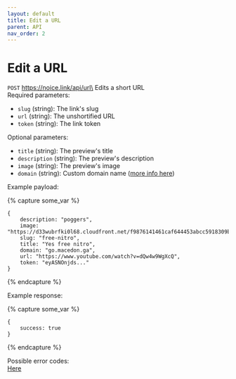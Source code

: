 ```yaml
---
layout: default
title: Edit a URL
parent: API
nav_order: 2
---
```


# Edit a URL

`POST` https://noice.link/api/url\
Edits a short URL\
Required parameters:

- `slug` (string): The link's slug
- `url` (string): The unshortified URL
- `token` (string): The link token

Optional parameters:

- `title` (string): The preview's title
- `description` (string): The preview's description
- `image` (string): The preview's image
- `domain` (string): Custom domain name ([more info here](/custom-domains))

Example payload:

{% capture some_var %}

```JS
{
    description: "poggers",
    image: "https://d33wubrfki0l68.cloudfront.net/f9876141461caf644453abcc5918309b95b135f7/ace2a/assets/classic.png"
    slug: "free-nitro",
    title: "Yes free nitro",
    domain: "go.macedon.ga",
    url: "https://www.youtube.com/watch?v=dQw4w9WgXcQ",
    token: "eyASNOnjds..."
}
```

{% endcapture %}

Example response:

{% capture some_var %}

```JS
{
    success: true
}
```

{% endcapture %}

Possible error codes:\
[Here](https://docs.noice.link/errors)
